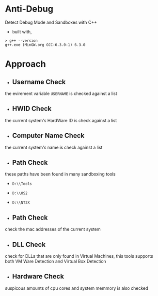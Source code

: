 # Anti-Debug

Detect Debug Mode and Sandboxes with C++

- built with,

```
> g++ --version
g++.exe (MinGW.org GCC-6.3.0-1) 6.3.0
```

# Approach

- ## Username Check

the evirement variable `USERNAME` is checked against a list

- ## HWID Check

the current system's HardWare ID is check against a list

- ## Computer Name Check

the current system's name is check against a list

- ## Path Check

these paths have been found in many sandboxing tools

- `D:\\Tools`
- `D:\\OS2`
- `D:\\NT3X`

- ## Path Check

check the mac addresses of the current system

- ## DLL Check

check for DLLs that are only found in Virtual Machines, this tools supports both VM Ware Detection and Virtual Box Detection

- ## Hardware Check

suspicous amounts of cpu cores and system memmory is also checked
